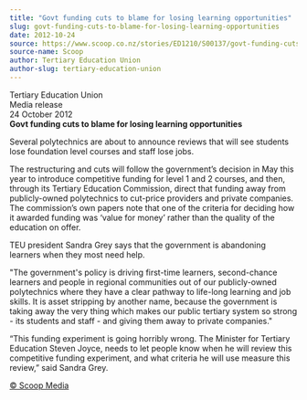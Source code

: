 ```yaml
---
title: "Govt funding cuts to blame for losing learning opportunities"
slug: govt-funding-cuts-to-blame-for-losing-learning-opportunities
date: 2012-10-24
source: https://www.scoop.co.nz/stories/ED1210/S00137/govt-funding-cuts-to-blame-for-losing-learning-opportunities.htm
source-name: Scoop
author: Tertiary Education Union
author-slug: tertiary-education-union
---
```


<p>Tertiary Education Union<br>Media release<br>24 October
2012<br><strong>Govt funding cuts to blame for losing
learning
opportunities</strong><br><strong></strong></p>

<p>Several
polytechnics are about to announce reviews that will see
students lose foundation level courses and staff lose
jobs.</p>

<p>The restructuring and cuts will follow the
government’s decision in May this year to introduce
competitive funding for level 1 and 2 courses, and then,
through its Tertiary Education Commission, direct that
funding away from publicly-owned polytechnics to cut-price
providers and private companies. The commission’s own
papers note that one of the criteria for deciding how it
awarded funding was ‘value for money’ rather than the
quality of the education on offer.</p>

<p>TEU president Sandra
Grey says that the government is abandoning learners when
they most need help. </p>

<p>"The government's policy is driving
first-time learners, second-chance learners and people in
regional communities out of our publicly-owned polytechnics
where they have a clear pathway to life-long learning and
job skills. It is asset stripping by another name, because
the government is taking away the very thing which makes our
public tertiary system so strong - its students and staff -
and giving them away to private companies."</p>

<p>“This
funding experiment is going horribly wrong. The Minister for
Tertiary Education Steven Joyce, needs to let people know
when he will review this competitive funding experiment, and
what criteria he will use measure this review,” said
Sandra
Grey.</p><p>
<a href="http://www.scoop.co.nz/about/terms.html" target="_blank"><span>© Scoop Media</span></a>
         </p>